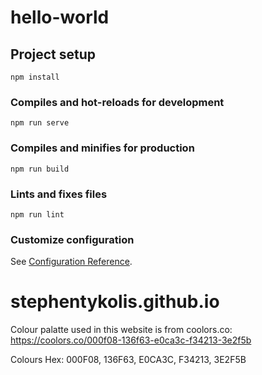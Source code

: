 # hello-world

## Project setup

```
npm install
```

### Compiles and hot-reloads for development

```
npm run serve
```

### Compiles and minifies for production

```
npm run build
```

### Lints and fixes files

```
npm run lint
```

### Customize configuration

See [Configuration Reference](https://cli.vuejs.org/config/).

# stephentykolis.github.io

Colour palatte used in this website is from coolors.co: https://coolors.co/000f08-136f63-e0ca3c-f34213-3e2f5b

Colours Hex: 000F08, 136F63, E0CA3C, F34213, 3E2F5B

